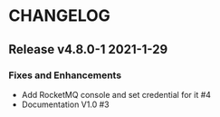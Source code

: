 # CHANGELOG

## Release v4.8.0-1  2021-1-29
### Fixes and Enhancements
- Add RocketMQ console and set credential for it #4
- Documentation V1.0 #3
